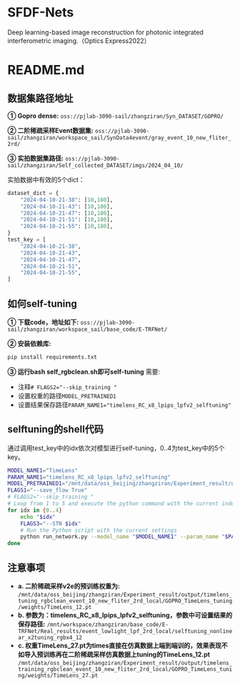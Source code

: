 # SFDF-Nets
Deep learning-based image reconstruction for photonic integrated interferometric imaging.（Optics Express2022）

 
# README.md

## 数据集路径地址

**① Gopro dense:** `oss://pjlab-3090-sail/zhangziran/Syn_DATASET/GOPRO/`

**② 二阶稀疏采样Event数据集:** `oss://pjlab-3090-sail/zhangziran/workspace_sail/SynData4event/gray_event_10_new_fliter_2rd/`

**③ 实拍数据集路径:** `oss://pjlab-3090-sail/zhangziran/Self_collected_DATASET/imgs/2024_04_10/`

实拍数据中有效的5个dict：

```python
dataset_dict = {
    "2024-04-10-21-38": [10,180],
    "2024-04-10-21-43": [10,180],
    "2024-04-10-21-47": [10,180],
    "2024-04-10-21-51": [10,180],
    "2024-04-10-21-55": [10,180],
}
test_key = [
    "2024-04-10-21-38",
    "2024-04-10-21-43",
    "2024-04-10-21-47",
    "2024-04-10-21-51",
    "2024-04-10-21-55",
]
```

## 如何self-tuning

**① 下载code，地址如下:** `oss://pjlab-3090-sail/zhangziran/workspace_sail/base_code/E-TRFNet/`

**② 安装依赖库:**
```bash
pip install requirements.txt
```

**③ 运行bash  self_rgbclean.sh即可self-tuning**
需要:
- 注释`# FLAGS2="--skip_training "`
- 设置权重的路径`MODEL_PRETRAINED1`
- 设置结果保存路径`PARAM_NAME1="timelens_RC_x8_lpips_lpfv2_selftuning"`

## selftuning的shell代码

通过调用test_key中的idx依次对模型进行self-tuning，0..4为test_key中的5个key。

```bash
MODEL_NAME1="TimeLens"
PARAM_NAME1="timelens_RC_x8_lpips_lpfv2_selftuning"
MODEL_PRETRAINED1="/mnt/data/oss_beijing/zhangziran/Experiment_result/output/timelens_tuning_rgbclean_event_10_new_fliter_2rd_local/GOPRO_TimeLens_tuning/weights/TimeLens_12.pt"
FLAGS1="--save_flow True"
# FLAGS2="--skip_training "
# Loop from 1 to 5 and execute the python command with the current index
for idx in {0..4}
    echo "$idx"
    FLAGS3="--STN $idx"
    # Run the Python script with the current settings
    python run_network.py --model_name "$MODEL_NAME1" --param_name "$PARAM_NAME1" --model_pretrained "$MODEL_PRETRAINED1" $FLAGS1 $FLAGS2 $FLAGS3
done
```

## 注意事项

- **a. 二阶稀疏采样v2e的预训练权重为:** `/mnt/data/oss_beijing/zhangziran/Experiment_result/output/timelens_tuning_rgbclean_event_10_new_fliter_2rd_local/GOPRO_TimeLens_tuning/weights/TimeLens_12.pt`
- **b. 参数为：timelens_RC_x8_lpips_lpfv2_selftuning，参数中可设置结果的保存路径:** `/mnt/workspace/zhangziran/base_code/E-TRFNet/Real_results/event_lowlight_lpf_2rd_local/selftuning_nonlinear_x2tuning_rgbx4_12`
- **c. 权重TimeLens_27.pt为times直接在仿真数据上端到端训的，效果表现不如导入预训练再在二阶稀疏采样仿真数据上tuning的TimeLens_12.pt** `/mnt/data/oss_beijing/zhangziran/Experiment_result/output/timelens_training_rgbclean_event_10_new_fliter_2rd_local/GOPRO_TimeLens_tuning/weights/TimeLens_27.pt`
